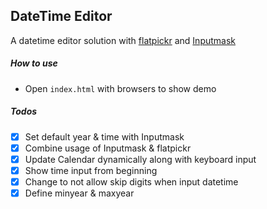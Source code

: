 ## DateTime Editor

A datetime editor solution with [flatpickr](https://chmln.github.io/flatpickr) and [Inputmask](https://github.com/RobinHerbots/Inputmask)

##### How to use

- Open `index.html` with browsers to show demo

##### Todos

- [x] Set default year & time with Inputmask
- [x] Combine usage of Inputmask & flatpickr
- [x] Update Calendar dynamically along with keyboard input
- [x] Show time input from beginning
- [x] Change to not allow skip digits when input datetime
- [x] Define minyear & maxyear
